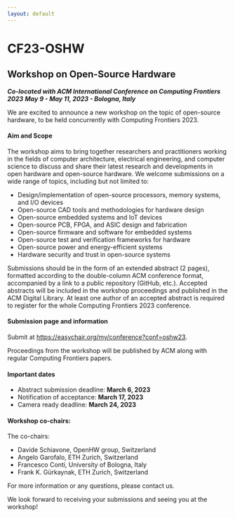 ```yaml
---
layout: default
---
```


# CF23-OSHW
## Workshop on Open-Source Hardware 

***Co-located with ACM International Conference on Computing Frontiers 2023***
***May 9 - May 11, 2023 - Bologna, Italy***

We are excited to announce a new workshop on the topic of open-source hardware, to be held concurrently with Computing Frontiers 2023.

#### Aim and Scope
The workshop aims to bring together researchers and practitioners working in the fields of computer architecture, electrical engineering, and computer science to discuss and share their latest research and developments in open hardware and open-source hardware. We welcome submissions on a wide range of topics, including but not limited to:

- Design/implementation of open-source processors, memory systems, and I/O devices
- Open-source CAD tools and methodologies for hardware design
- Open-source embedded systems and IoT devices
- Open-source PCB, FPGA, and ASIC design and fabrication
- Open-source firmware and software for embedded systems
- Open-source test and verification frameworks for hardware
- Open-source power and energy-efficient systems
- Hardware security and trust in open-source systems

Submissions should be in the form of an extended abstract (2 pages), formatted according to the double-column ACM conference format, accompanied by a link to a public repository (GitHub, etc.). Accepted abstracts will be included in the workshop proceedings and published in the ACM Digital Library. At least one author of an accepted abstract is required to register for the whole Computing Frontiers 2023 conference.

#### Submission page and information
Submit at https://easychair.org/my/conference?conf=oshw23.

Proceedings from the workshop will be published by ACM along with regular Computing Frontiers papers.

#### Important dates
 - Abstract submission deadline: **March 6, 2023**
 - Notification of acceptance: **March 17, 2023**
 - Camera ready deadline: **March 24, 2023**

#### Workshop co-chairs:
The co-chairs:
 - Davide Schiavone, OpenHW group, Switzerland 
 - Angelo Garofalo, ETH Zurich, Switzerland
 - Francesco Conti, University of Bologna, Italy
 - Frank K. Gürkaynak, ETH Zurich, Switzerland

For more information or any questions, please contact us.

We look forward to receiving your submissions and seeing you at the workshop!
